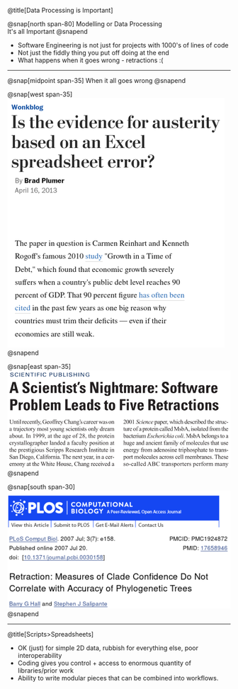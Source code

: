 
@title[Data Processing is Important]

@snap[north span-80]
Modelling or Data Processing<br>It's all Important
@snapend

* Software Engineering is not just for projects with 1000's of lines of code
* Not just the fiddly thing you put off doing at the end
* What happens when it goes wrong - retractions :(

---

@snap[midpoint span-35]
When it all goes wrong
@snapend

@snap[west span-35]
![Excel](presentation/introduction/images/excel.png)
@snapend

@snap[east span-35]
![Chang](presentation/introduction/images/chang.png)
@snapend

@snap[south span-30]
![Plos](presentation/introduction/images/plos.png)
@snapend

---

@title[Scripts>Spreadsheets]

* OK (just) for simple 2D data, rubbish for everything else, poor interoperability
* Coding gives you control + access to enormous quantity of libraries/prior work
* Ability to write modular pieces that can be combined into workflows.
